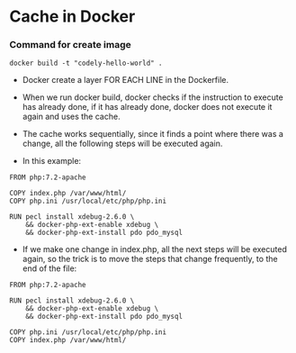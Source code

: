 # Cache in Docker

### Command for create image
```
docker build -t "codely-hello-world" .
```

- Docker create a layer FOR EACH LINE in the Dockerfile.
- When we run docker build, docker checks if the instruction to execute has already done, if it has already done, docker does not execute it again and uses the cache.
- The cache works sequentially, since it finds a point where there was a change, all the following steps will be executed again.

- In this example:
```
FROM php:7.2-apache

COPY index.php /var/www/html/
COPY php.ini /usr/local/etc/php/php.ini

RUN pecl install xdebug-2.6.0 \
    && docker-php-ext-enable xdebug \
    && docker-php-ext-install pdo pdo_mysql

```

- If we make one change in index.php, all the next steps will be executed again, so the trick is to move the steps that change frequently, to the end of the file:

```
FROM php:7.2-apache

RUN pecl install xdebug-2.6.0 \
    && docker-php-ext-enable xdebug \
    && docker-php-ext-install pdo pdo_mysql

COPY php.ini /usr/local/etc/php/php.ini
COPY index.php /var/www/html/
```
